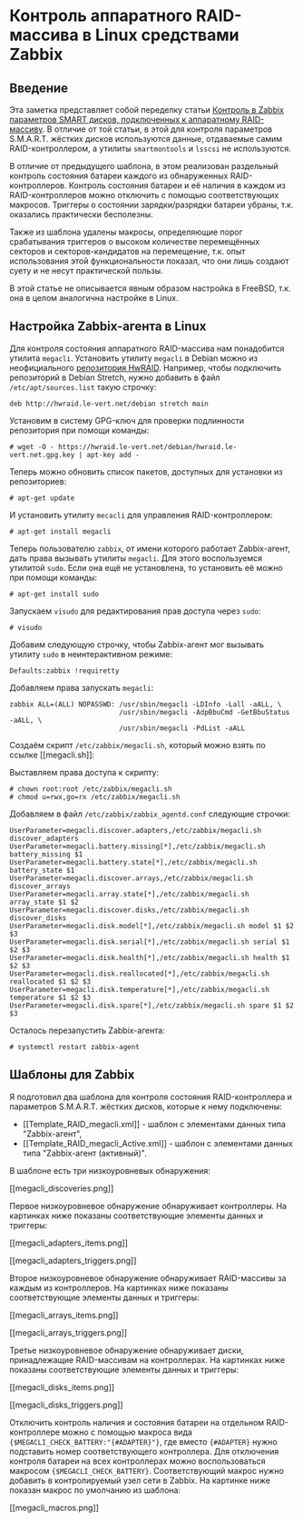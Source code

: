 Контроль аппаратного RAID-массива в Linux средствами Zabbix
===========================================================

Введение
--------

Эта заметка представляет собой переделку статьи [Контроль в Zabbix параметров SMART дисков, подключенных к аппаратному RAID-массиву](https://stupin.su/blog/zabbix-template-smart-lsi/). В отличие от той статьи, в этой для контроля параметров S.M.A.R.T. жёстких дисков используются данные, отдаваемые самим RAID-контроллером, а утилиты `smartmontools` и `lsscsi` не используются.

В отличие от предыдущего шаблона, в этом реализован раздельный контроль состояния батареи каждого из обнаруженных RAID-контроллеров. Контроль состояния батареи и её наличия в каждом из RAID-контроллеров можно отключить с помощью соответствующих макросов. Триггеры о состоянии зарядки/разрядки батареи убраны, т.к. оказались практически бесполезны.

Также из шаблона удалены макросы, определяющие порог срабатывания триггеров о высоком количестве перемещённых секторов и секторов-кандидатов на перемещение, т.к. опыт использования этой функциональности показал, что они лишь создают суету и не несут практической пользы.

В этой статье не описывается явным образом настройка в FreeBSD, т.к. она в целом аналогична настройке в Linux.

Настройка Zabbix-агента в Linux
-------------------------------

Для контроля состояния аппаратного RAID-массива нам понадобится утилита `megacli`. Установить утилиту `megacli` в Debian можно из неофициального [репозитория HwRAID](http://hwraid.le-vert.net/wiki/DebianPackages). Например, чтобы подключить репозиторий в Debian Stretch, нужно добавить в файл `/etc/apt/sources.list` такую строчку:

    deb http://hwraid.le-vert.net/debian stretch main

Установим в систему GPG-ключ для проверки подлинности репозитория при помощи команды:

    # wget -O - https://hwraid.le-vert.net/debian/hwraid.le-vert.net.gpg.key | apt-key add -

Теперь можно обновить список пакетов, доступных для установки из репозиториев:

    # apt-get update

И установить утилиту `mecacli` для управления RAID-контроллером:

    # apt-get install megacli

Теперь пользователю `zabbix`, от имени которого работает Zabbix-агент, дать права вызывать утилиты `megacli`. Для этого воспользуемся утилитой `sudo`. Если она ещё не установлена, то установить её можно при помощи команды:

    # apt-get install sudo

Запускаем `visudo` для редактирования прав доступа через `sudo`:

    # visudo

Добавим следующую строчку, чтобы Zabbix-агент мог вызывать утилиту `sudo` в неинтерактивном режиме:

    Defaults:zabbix !requiretty

Добавляем права запускать `megacli`:

    zabbix ALL=(ALL) NOPASSWD: /usr/sbin/megacli -LDInfo -Lall -aALL, \
                               /usr/sbin/megacli -AdpBbuCmd -GetBbuStatus -aALL, \
                               /usr/sbin/megacli -PdList -aALL

Создаём скрипт `/etc/zabbix/megacli.sh`, который можно взять по ссылке [[megacli.sh]]:

Выставляем права доступа к скрипту:

    # chown root:root /etc/zabbix/megacli.sh
    # chmod u=rwx,go=rx /etc/zabbix/megacli.sh

Добавляем в файл `/etc/zabbix/zabbix_agentd.conf` следующие строчки:

    UserParameter=megacli.discover.adapters,/etc/zabbix/megacli.sh discover_adapters
    UserParameter=megacli.battery.missing[*],/etc/zabbix/megacli.sh battery_missing $1
    UserParameter=megacli.battery.state[*],/etc/zabbix/megacli.sh battery_state $1
    UserParameter=megacli.discover.arrays,/etc/zabbix/megacli.sh discover_arrays
    UserParameter=megacli.array.state[*],/etc/zabbix/megacli.sh array_state $1 $2
    UserParameter=megacli.discover.disks,/etc/zabbix/megacli.sh discover_disks
    UserParameter=megacli.disk.model[*],/etc/zabbix/megacli.sh model $1 $2 $3
    UserParameter=megacli.disk.serial[*],/etc/zabbix/megacli.sh serial $1 $2 $3
    UserParameter=megacli.disk.health[*],/etc/zabbix/megacli.sh health $1 $2 $3
    UserParameter=megacli.disk.reallocated[*],/etc/zabbix/megacli.sh reallocated $1 $2 $3
    UserParameter=megacli.disk.temperature[*],/etc/zabbix/megacli.sh temperature $1 $2 $3
    UserParameter=megacli.disk.spare[*],/etc/zabbix/megacli.sh spare $1 $2 $3

Осталось перезапустить Zabbix-агента:

    # systemctl restart zabbix-agent

Шаблоны для Zabbix
------------------

Я подготовил два шаблона для контроля состояния RAID-контроллера и параметров S.M.A.R.T. жёстких дисков, которые к нему подключены:

* [[Template_RAID_megacli.xml]] - шаблон с элементами данных типа "Zabbix-агент",
* [[Template_RAID_megacli_Active.xml]] - шаблон с элементами данных типа "Zabbix-агент (активный)".

В шаблоне есть три низкоуровневых обнаружения:

[[megacli_discoveries.png]]

Первое низкоуровневое обнаружение обнаруживает контроллеры. На картинках ниже показаны соответствующие элементы данных и триггеры:

[[megacli_adapters_items.png]]

[[megacli_adapters_triggers.png]]

Второе низкоуровневое обнаружение обнаруживает RAID-массивы за каждым из контроллеров. На картинках ниже показаны соответствующие элементы данных и триггеры:

[[megacli_arrays_items.png]]

[[megacli_arrays_triggers.png]]

Третье низкоуровневое обнаружение обнаруживает диски, принадлежащие RAID-массивам на контроллерах. На картинках ниже показаны соответствующие элементы данных и триггеры:

[[megacli_disks_items.png]]

[[megacli_disks_triggers.png]]

Отключить контроль наличия и состояния батареи на отдельном RAID-контроллере можно с помощью макроса вида `{$MEGACLI_CHECK_BATTERY:"{#ADAPTER}"}`, где вместо `{#ADAPTER}` нужно подставить номер соответствующего контроллера. Для отключения контроля батареи на всех контроллерах можно воспользоваться макросом `{$MEGACLI_CHECK_BATTERY}`. Соответствующий макрос нужно добавить в контролируемый узел сети в Zabbix. На картинке ниже показан макрос по умолчанию из шаблона:

[[megacli_macros.png]]
